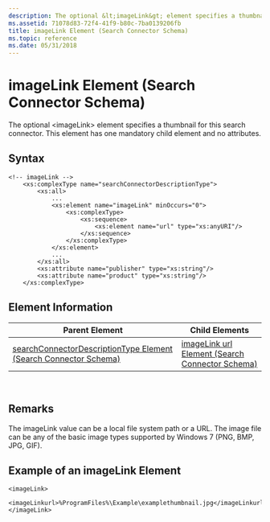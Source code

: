 ```yaml
---
description: The optional &lt;imageLink&gt; element specifies a thumbnail for this search connector. This element has one mandatory child element and no attributes.
ms.assetid: 71078d83-72f4-41f9-b80c-7ba0139206fb
title: imageLink Element (Search Connector Schema)
ms.topic: reference
ms.date: 05/31/2018
---
```


# imageLink Element (Search Connector Schema)

The optional &lt;imageLink&gt; element specifies a thumbnail for this search connector. This element has one mandatory child element and no attributes.

## Syntax


```
<!-- imageLink -->
    <xs:complexType name="searchConnectorDescriptionType">
        <xs:all>
            ...
            <xs:element name="imageLink" minOccurs="0">
                <xs:complexType>
                    <xs:sequence>
                        <xs:element name="url" type="xs:anyURI"/>
                    </xs:sequence>
                </xs:complexType>
            </xs:element>            
            ...
        </xs:all>
        <xs:attribute name="publisher" type="xs:string"/>
        <xs:attribute name="product" type="xs:string"/>
    </xs:complexType>
```



## Element Information



| Parent Element                                                                                                   | Child Elements                                                                           |
|------------------------------------------------------------------------------------------------------------------|------------------------------------------------------------------------------------------|
| [searchConnectorDescriptionType Element (Search Connector Schema)](search-schema-searchconnectordescription.md) | [imageLink url Element (Search Connector Schema)](search-schema-sconn-imagelink-url.md) |



 

## Remarks

The imageLink value can be a local file system path or a URL. The image file can be any of the basic image types supported by Windows 7 (PNG, BMP, JPG, GIF).

## Example of an imageLink Element


```
<imageLink>
    <imageLinkurl>%ProgramFiles%\Example\examplethumbnail.jpg</imageLinkurl>
</imageLink>
```



 

 




